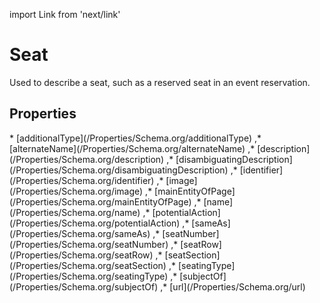 import Link from 'next/link'

# Seat

Used to describe a seat, such as a reserved seat in an event reservation.

## Properties

<Grid>
* [additionalType](/Properties/Schema.org/additionalType)
,* [alternateName](/Properties/Schema.org/alternateName)
,* [description](/Properties/Schema.org/description)
,* [disambiguatingDescription](/Properties/Schema.org/disambiguatingDescription)
,* [identifier](/Properties/Schema.org/identifier)
,* [image](/Properties/Schema.org/image)
,* [mainEntityOfPage](/Properties/Schema.org/mainEntityOfPage)
,* [name](/Properties/Schema.org/name)
,* [potentialAction](/Properties/Schema.org/potentialAction)
,* [sameAs](/Properties/Schema.org/sameAs)
,* [seatNumber](/Properties/Schema.org/seatNumber)
,* [seatRow](/Properties/Schema.org/seatRow)
,* [seatSection](/Properties/Schema.org/seatSection)
,* [seatingType](/Properties/Schema.org/seatingType)
,* [subjectOf](/Properties/Schema.org/subjectOf)
,* [url](/Properties/Schema.org/url)

</Grid>

